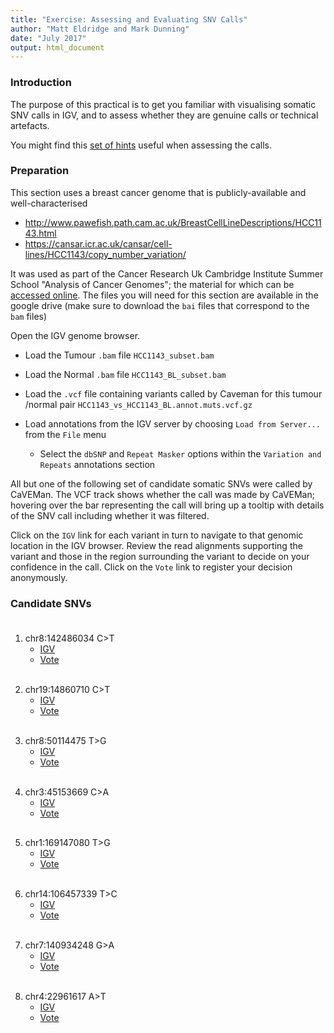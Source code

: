 ```yaml
---
title: "Exercise: Assessing and Evaluating SNV Calls"
author: "Matt Eldridge and Mark Dunning"
date: "July 2017"
output: html_document
---
```


### Introduction

The purpose of this practical is to get you familiar with visualising somatic SNV calls in IGV, and to assess whether they are genuine calls or technical artefacts. 

You might find this [set of hints](https://rawgit.com/bioinformatics-core-shared-training/cruk-summer-school-2017/master/Day3/somatic_snv_assessment_igv_tips.html) useful when assessing the calls.

### Preparation

This section uses a breast cancer genome that is publicly-available and well-characterised

- http://www.pawefish.path.cam.ac.uk/BreastCellLineDescriptions/HCC1143.html
- https://cansar.icr.ac.uk/cansar/cell-lines/HCC1143/copy_number_variation/

It was used as part of the Cancer Research Uk Cambridge Institute Summer School "Analysis of Cancer Genomes"; the material for which can be [accessed online](https://bioinformatics-core-shared-training.github.io/cruk-summer-school-2017/). The files you will need for this section are available in the google drive (make sure to download the `bai` files that correspond to the `bam` files)

Open the IGV genome browser.

* Load the Tumour `.bam` file `HCC1143_subset.bam`

* Load the Normal `.bam` file `HCC1143_BL_subset.bam`

* Load the `.vcf` file containing variants called by Caveman for this tumour /normal pair `HCC1143_vs_HCC1143_BL.annot.muts.vcf.gz`

* Load annotations from the IGV server by choosing `Load from Server...` from the `File` menu
    * Select the `dbSNP` and `Repeat Masker` options within the `Variation and Repeats` annotations section

All but one of the following set of candidate somatic SNVs were called by CaVEMan. The VCF track shows whether the call was made by CaVEMan; hovering over the bar representing the call will bring up a tooltip with details of the SNV call including whether it was filtered.

Click on the `IGV` link for each variant in turn to navigate to that genomic location in the IGV browser. Review the read alignments supporting the variant and those in the region surrounding the variant to decide on your confidence in the call. Click on the `Vote` link to register your decision anonymously.

### Candidate SNVs

<div style="line-height: 50%;"><br></div>

1. chr8:142486034 C>T
    * [IGV](http://localhost:60151/goto?locus=8:142486034)
    * <a target="_blank" href="https://docs.google.com/forms/d/e/1FAIpQLSdSZ2QZyaimbPBwEcuo4FkGfzf6envyie26BXPJYpabQbVMuw/viewform">Vote</a>

<div style="line-height: 20%;"><br></div>

2. chr19:14860710 C>T
    * [IGV](http://localhost:60151/goto?locus=19:14860710)
    * <a target="_blank" href="https://docs.google.com/forms/d/e/1FAIpQLSfi9asi-4LM0BOhA_e_-A-FxP-hmYPdFg1S5RJ74PZ-5r5nKw/viewform">Vote</a>

<div style="line-height: 20%;"><br></div>

3. chr8:50114475 T>G
    * [IGV](http://localhost:60151/goto?locus=8:50114475)
    * <a target="_blank" href="https://docs.google.com/forms/d/e/1FAIpQLSckoLOkT4Nvu2iBwLV4U8NLWd2VwGP0mextMq2Ma0as0WDGuA/viewform">Vote</a>

<div style="line-height: 20%;"><br></div>

4. chr3:45153669 C>A
    * [IGV](http://localhost:60151/goto?locus=3:45153669)
    * <a target="_blank" href="https://docs.google.com/forms/d/e/1FAIpQLSfNmlkAfF0Jnk4s6Cgg65J5HUyzf5bkAzPCUiJk3ujgdU7lAg/viewform">Vote</a>

<div style="line-height: 20%;"><br></div>

5. chr1:169147080 T>G
    * [IGV](http://localhost:60151/goto?locus=1:169147080)
    * <a target="_blank" href="https://docs.google.com/forms/d/e/1FAIpQLScWmJl65TqN0yxDWK_itUNtWeQwjMIslTipd3UVKMjM_76BMg/viewform">Vote</a>

<div style="line-height: 20%;"><br></div>

6. chr14:106457339 T>C
    * [IGV](http://localhost:60151/goto?locus=14:106457339)
    * <a target="_blank" href="https://docs.google.com/forms/d/e/1FAIpQLSdjnS8tiMyw0P8j_UX_35EhG4E62pTZhWXyWFBfvkLWA3xEyQ/viewform">Vote</a>

<div style="line-height: 20%;"><br></div>

7. chr7:140934248 G>A
    * [IGV](http://localhost:60151/goto?locus=7:140934248)
    * <a target="_blank" href="https://docs.google.com/forms/d/e/1FAIpQLSeUIfwE3ylcFwL_HSVv23NvfKTNygPHPpUho3IBu902orIwRw/viewform">Vote</a>

<div style="line-height: 20%;"><br></div>

8. chr4:22961617 A>T
    * [IGV](http://localhost:60151/goto?locus=4:22961617)
    * <a target="_blank" href="https://docs.google.com/forms/d/e/1FAIpQLSfCmFru9y9gYG9jsr30t4rVgoyavSPOSgggH3c4YEgpVlk0zA/viewform">Vote</a>

<div style="line-height: 100%;"><br></div>
